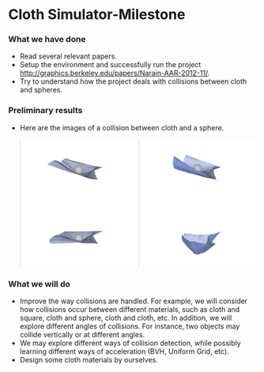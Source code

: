 # Cloth Simulator-Milestone

### What we have done

- Read several relevant papers.
- Setup the environment and successfully run the project http://graphics.berkeley.edu/papers/Narain-AAR-2012-11/.
- Try to understand how the project deals with collisions between cloth and spheres.

### Preliminary results

- Here are the images of a collision between cloth and a sphere.

  <img src="0.png" />

  

### What we will do

- Improve the way collisions are handled. For example, we will consider how collisions occur between different materials, such as cloth and square, cloth and sphere, cloth and cloth, etc. In addition, we will explore different angles of collisions. For instance, two objects may collide vertically or at different angles.
- We may explore different ways of collision detection, while possibly learning different ways of acceleration (BVH, Uniform Grid, etc).
- Design some cloth materials by ourselves.